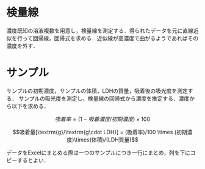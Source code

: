 # 検量線
濃度既知の溶液複数を用意し，検量線を測定する．得られたデータを元に直線近似を行って回帰線，回帰式を求める．近似線が高濃度で曲がるようであればその濃度を外す．

# サンプル
サンプルの初期濃度，サンプルの体積，LDHの質量，吸着後の吸光度を測定する．
サンプルの吸光度を測定し，検量線の回帰式から濃度を推定する．濃度から以下を求める．

$$吸着率 = (1-吸着濃度/初期濃度)\times 100$$

$$吸着量[\textrm{g}/\textrm{g\cdot LDH}] = (吸着率)/100 \times (初期濃度)\times(体積)/(LDH質量)$$

データをExcelにまとめる際は一つのサンプルにつき一行にまとめ，列を下にコピーするとよい．
